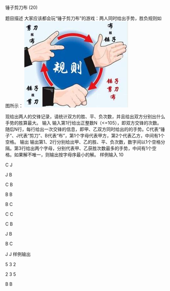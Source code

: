 锤子剪刀布 (20)

题目描述
大家应该都会玩“锤子剪刀布”的游戏：两人同时给出手势，胜负规则如图所示：
![图片](https://github.com/EchoDemo/algorithm-notes/blob/master/Unit3/3.1_experiment.txt/image/play.png)




现给出两人的交锋记录，请统计双方的胜、平、负次数，并且给出双方分别出什么手势的胜算最大。
输入
输入第1行给出正整数N（<=105），即双方交锋的次数。随后N行，每行给出一次交锋的信息，即甲、乙双方同时给出的的手势。C代表“锤子”、J代表“剪刀”、B代表“布”，第1个字母代表甲方，第2个代表乙方，中间有1个空格。
输出
输出第1、2行分别给出甲、乙的胜、平、负次数，数字间以1个空格分隔。第3行给出两个字母，分别代表甲、乙获胜次数最多的手势，中间有1个空格。如果解不唯一，则输出按字母序最小的解。
样例输入
10

C J

J B

C B

B B

B C

C C

C B

J B

B C

J J
样例输出

5 3 2

2 3 5

B B
